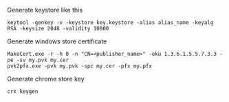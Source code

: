 Generate keystore like this

    keytool -genkey -v -keystore key.keystore -alias alias_name -keyalg RSA -keysize 2048 -validity 10000

Generate windows store certificate

    MakeCert.exe -r -h 0 -n "CN=<publisher_name>" -eku 1.3.6.1.5.5.7.3.3 -pe -sv my.pvk my.cer
    pvk2pfx.exe -pvk my.pvk -spc my.cer -pfx my.pfx

Generate chrome store key

    crx keygen

